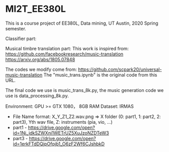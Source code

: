 # MI2T_EE380L
This is a course project of EE380L, Data mining, UT Austin, 2020 Spring semester.


Classifier part:


Musical timbre translation part:
This work is inspired from:
https://github.com/facebookresearch/music-translation
https://arxiv.org/abs/1805.07848

The codes we modify come from:
https://github.com/scpark20/universal-music-translation
The "music_trans.ipynb" is the original code from this URL.


The final code we use is music_trans_8k.py, the music generation code we use is data_processing_8k.py.



Environment:
GPU >= GTX 1080， 8GB RAM
Dataset: IRMAS
* File Name format: X_Y_Z1_Z2.wav.png => X folder (0: part1, 1: part2, 2: part3), Yth wav file, Z: instruments (pia, vio, ...)
* part1 - https://drive.google.com/open?id=1Nj_jdkSZWXni1WETrUZ5XuJzoNZDTeW3
* part3 - https://drive.google.com/open?id=1erkFTdDQjpOfpjb1_O6zF2Wf6CJshbkD

